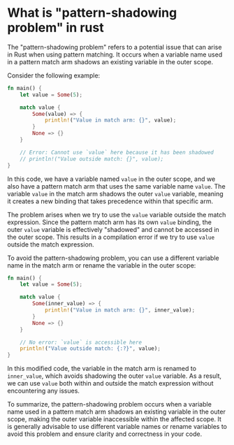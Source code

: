 # What is "pattern-shadowing problem" in rust

The "pattern-shadowing problem" refers to a potential issue that can arise in Rust when using pattern matching. It occurs when a variable name used in a pattern match arm shadows an existing variable in the outer scope.

Consider the following example:

```rust
fn main() {
    let value = Some(5);

    match value {
        Some(value) => {
            println!("Value in match arm: {}", value);
        }
        None => {}
    }

    // Error: Cannot use `value` here because it has been shadowed
    // println!("Value outside match: {}", value);
}
```

In this code, we have a variable named `value` in the outer scope, and we also have a pattern match arm that uses the same variable name `value`. The variable `value` in the match arm shadows the outer `value` variable, meaning it creates a new binding that takes precedence within that specific arm.

The problem arises when we try to use the `value` variable outside the match expression. Since the pattern match arm has its own `value` binding, the outer `value` variable is effectively "shadowed" and cannot be accessed in the outer scope. This results in a compilation error if we try to use `value` outside the match expression.

To avoid the pattern-shadowing problem, you can use a different variable name in the match arm or rename the variable in the outer scope:

```rust
fn main() {
    let value = Some(5);

    match value {
        Some(inner_value) => {
            println!("Value in match arm: {}", inner_value);
        }
        None => {}
    }

    // No error: `value` is accessible here
    println!("Value outside match: {:?}", value);
}
```

In this modified code, the variable in the match arm is renamed to `inner_value`, which avoids shadowing the outer `value` variable. As a result, we can use `value` both within and outside the match expression without encountering any issues.

To summarize, the pattern-shadowing problem occurs when a variable name used in a pattern match arm shadows an existing variable in the outer scope, making the outer variable inaccessible within the affected scope. It is generally advisable to use different variable names or rename variables to avoid this problem and ensure clarity and correctness in your code.